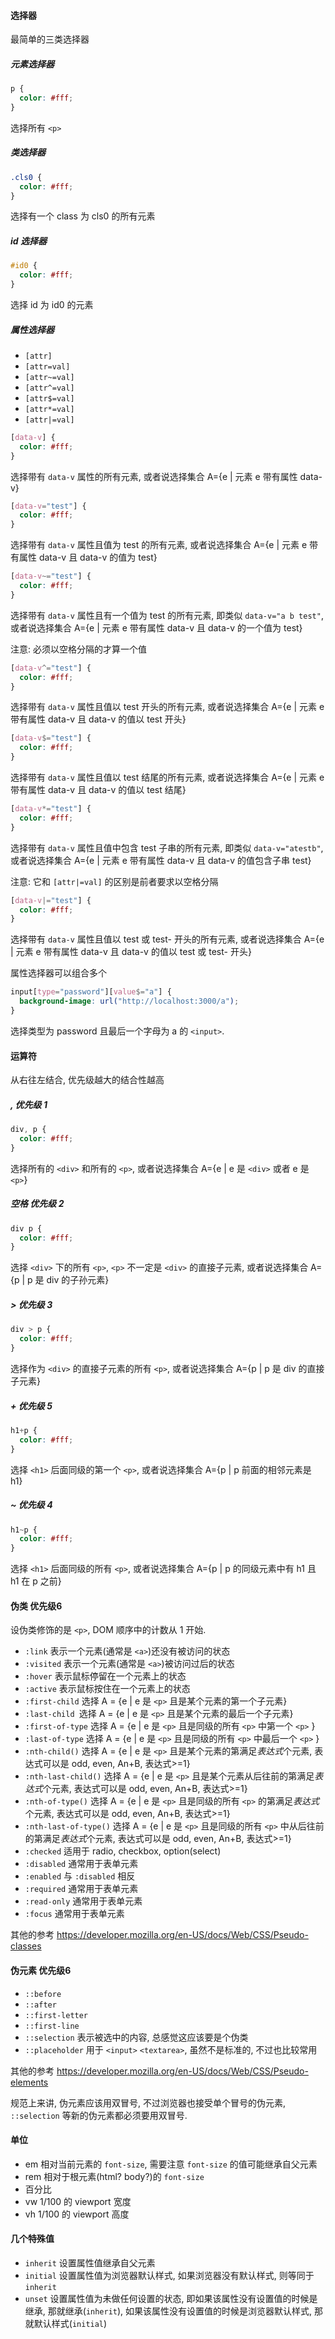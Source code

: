 #### 选择器

最简单的三类选择器

##### 元素选择器

```css
p {
  color: #fff;
}
```

选择所有 `<p>`

##### 类选择器

```css
.cls0 {
  color: #fff;
}
```

选择有一个 class 为 cls0 的所有元素

##### id 选择器

```css
#id0 {
  color: #fff;
}
```

选择 id 为 id0 的元素

##### 属性选择器

* `[attr]`
* `[attr=val]`
* `[attr~=val]`
* `[attr^=val]`
* `[attr$=val]`
* `[attr*=val]`
* `[attr|=val]`

```css
[data-v] {
  color: #fff;
}
```

选择带有 `data-v` 属性的所有元素, 或者说选择集合 A={e | 元素 e 带有属性 data-v}



```css
[data-v="test"] {
  color: #fff;
}
```

选择带有 `data-v` 属性且值为 test 的所有元素, 或者说选择集合 A={e | 元素 e 带有属性 data-v 且 data-v 的值为 test}



```css
[data-v~="test"] {
  color: #fff;
}
```

选择带有 `data-v` 属性且有一个值为 test 的所有元素, 即类似 `data-v="a b test"`, 或者说选择集合 A={e | 元素 e 带有属性 data-v 且 data-v 的一个值为 test}

注意: 必须以空格分隔的才算一个值



```css
[data-v^="test"] {
  color: #fff;
}
```

选择带有 `data-v` 属性且值以 test 开头的所有元素, 或者说选择集合 A={e | 元素 e 带有属性 data-v 且 data-v 的值以 test 开头}



```css
[data-v$="test"] {
  color: #fff;
}
```

选择带有 `data-v` 属性且值以 test 结尾的所有元素, 或者说选择集合 A={e | 元素 e 带有属性 data-v 且 data-v 的值以 test 结尾}



```css
[data-v*="test"] {
  color: #fff;
}
```

选择带有 `data-v` 属性且值中包含 test 子串的所有元素, 即类似 `data-v="atestb"`, 或者说选择集合 A={e | 元素 e 带有属性 data-v 且 data-v 的值包含子串 test}

注意: 它和 `[attr|=val]` 的区别是前者要求以空格分隔



```css
[data-v|="test"] {
  color: #fff;
}
```

选择带有 `data-v` 属性且值以 test 或 test- 开头的所有元素, 或者说选择集合 A={e | 元素 e 带有属性 data-v 且 data-v 的值以 test 或 test- 开头}



属性选择器可以组合多个

```css
input[type="password"][value$="a"] {
  background-image: url("http://localhost:3000/a");
}
```

选择类型为 password 且最后一个字母为 a 的 `<input>`.



#### 运算符

从右往左结合, 优先级越大的结合性越高

##### , 优先级 1

```css
div, p {
  color: #fff;
}
```

选择所有的 `<div>` 和所有的 `<p>`, 或者说选择集合 A={e | e 是 `<div>` 或者 e 是 `<p>`}



##### 空格 优先级 2

```css
div p {
  color: #fff;
}
```

选择 `<div>` 下的所有 `<p>`, `<p>` 不一定是 `<div>` 的直接子元素, 或者说选择集合 A={p | p 是 div 的子孙元素}

##### > 优先级 3

```css
div > p {
  color: #fff;
}
```

选择作为 `<div>` 的直接子元素的所有 `<p>`, 或者说选择集合 A={p | p 是 div 的直接子元素}

##### + 优先级 5

```css
h1+p {
  color: #fff;
}
```

选择 `<h1>` 后面同级的第一个 `<p>`, 或者说选择集合 A={p | p 前面的相邻元素是 h1}

##### ~ 优先级 4

```css
h1~p {
  color: #fff;
}
```

选择 `<h1>` 后面同级的所有 `<p>`, 或者说选择集合 A={p | p 的同级元素中有 h1 且 h1 在 p 之前}



#### 伪类 优先级6

设伪类修饰的是 `<p>`, DOM 顺序中的计数从 1 开始.

* `:link` 表示一个元素(通常是 `<a>`)还没有被访问的状态
* `:visited` 表示一个元素(通常是 `<a>`)被访问过后的状态
* `:hover` 表示鼠标停留在一个元素上的状态
* `:active` 表示鼠标按住在一个元素上的状态
* `:first-child` 选择 A = {e | e 是 `<p>` 且是某个元素的第一个子元素}
* `:last-child `选择 A = {e | e 是 `<p>` 且是某个元素的最后一个子元素}
* `:first-of-type` 选择 A = {e | e 是 `<p>` 且是同级的所有 `<p>` 中第一个 `<p>` }
* `:last-of-type` 选择 A = {e | e 是 `<p>` 且是同级的所有 `<p>` 中最后一个 `<p>` }
* `:nth-child()` 选择 A = {e | e 是 `<p>` 且是某个元素的第满足*表达式*个元素, 表达式可以是 odd, even, An+B,  表达式>=1}
* `:nth-last-child()` 选择 A = {e | e 是 `<p>` 且是某个元素从后往前的第满足*表达式*个元素, 表达式可以是 odd, even, An+B,  表达式>=1}
* `:nth-of-type()` 选择 A = {e | e 是 `<p>` 且是同级的所有 `<p>` 的第满足*表达式*个元素, 表达式可以是 odd, even, An+B,  表达式>=1}
* `:nth-last-of-type()` 选择 A = {e | e 是 `<p>` 且是同级的所有 `<p>` 中从后往前的第满足*表达式*个元素, 表达式可以是 odd, even, An+B,  表达式>=1}
* `:checked` 适用于 radio, checkbox, option(select)
* `:disabled` 通常用于表单元素
* `:enabled` 与 `:disabled` 相反
* `:required` 通常用于表单元素
* `:read-only` 通常用于表单元素
* `:focus` 通常用于表单元素

其他的参考 https://developer.mozilla.org/en-US/docs/Web/CSS/Pseudo-classes



#### 伪元素 优先级6

* `::before` 
* `::after`
* `::first-letter`
* `::first-line`
* `::selection` 表示被选中的内容, 总感觉这应该要是个伪类
* `::placeholder` 用于 `<input>` `<textarea>`, 虽然不是标准的, 不过也比较常用

其他的参考 https://developer.mozilla.org/en-US/docs/Web/CSS/Pseudo-elements

规范上来讲, 伪元素应该用双冒号, 不过浏览器也接受单个冒号的伪元素, `::selection` 等新的伪元素都必须要用双冒号.



#### 单位

* em 相对当前元素的 `font-size`, 需要注意 `font-size` 的值可能继承自父元素
* rem 相对于根元素(html? body?)的 `font-size`
* 百分比 
* vw 1/100 的 viewport 宽度
* vh 1/100 的 viewport 高度





#### 几个特殊值

* `inherit` 设置属性值继承自父元素
* `initial` 设置属性值为浏览器默认样式, 如果浏览器没有默认样式, 则等同于 `inherit`
* `unset` 设置属性值为未做任何设置的状态, 即如果该属性没有设置值的时候是继承, 那就继承(`inherit`), 如果该属性没有设置值的时候是浏览器默认样式, 那就默认样式(`initial`)